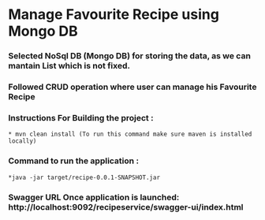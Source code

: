# Manage Favourite Recipe using Mongo DB

### Selected NoSql DB (Mongo DB) for storing the data, as we can mantain List which is not fixed.

### Followed CRUD operation where user can manage his Favourite Recipe

### Instructions For Building the project :
	* mvn clean install (To run this command make sure maven is installed locally)
	
### Command to run the application :
	*java -jar target/recipe-0.0.1-SNAPSHOT.jar
  
### Swagger URL Once application is launched: http://localhost:9092/recipeservice/swagger-ui/index.html
